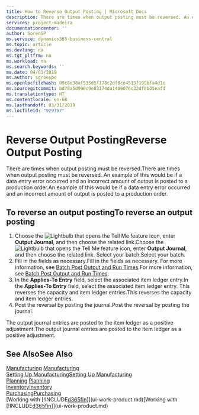 ```yaml
---
title: How to Reverse Output Posting | Microsoft Docs
description: There are times when output posting must be reversed. An example of this would be if a data entry error occurred and an incorrect amount of output is posted to a production order.
services: project-madeira
documentationcenter: ''
author: SorenGP
ms.service: dynamics365-business-central
ms.topic: article
ms.devlang: na
ms.tgt_pltfrm: na
ms.workload: na
ms.search.keywords: ''
ms.date: 04/01/2019
ms.author: sgroespe
ms.openlocfilehash: 09c8e38af535d5f178c2df8ce4513f199bfa4d1e
ms.sourcegitcommit: bd78a5d990c9e83174da1409076c22df8b35eafd
ms.translationtype: HT
ms.contentlocale: en-GB
ms.lasthandoff: 03/31/2019
ms.locfileid: "929197"
---
```

# <a name="reverse-output-posting"></a><span data-ttu-id="08538-104">Reverse Output Posting</span><span class="sxs-lookup"><span data-stu-id="08538-104">Reverse Output Posting</span></span>
<span data-ttu-id="08538-105">There are times when output posting must be reversed.</span><span class="sxs-lookup"><span data-stu-id="08538-105">There are times when output posting must be reversed.</span></span> <span data-ttu-id="08538-106">An example of this would be if a data entry error occurred and an incorrect amount of output is posted to a production order.</span><span class="sxs-lookup"><span data-stu-id="08538-106">An example of this would be if a data entry error occurred and an incorrect amount of output is posted to a production order.</span></span>  

## <a name="to-reverse-an-output-posting"></a><span data-ttu-id="08538-107">To reverse an output posting</span><span class="sxs-lookup"><span data-stu-id="08538-107">To reverse an output posting</span></span>  
1.  <span data-ttu-id="08538-108">Choose the ![Lightbulb that opens the Tell Me feature](media/ui-search/search_small.png "Tell me what you want to do") icon, enter **Output Journal**, and then choose the related link.</span><span class="sxs-lookup"><span data-stu-id="08538-108">Choose the ![Lightbulb that opens the Tell Me feature](media/ui-search/search_small.png "Tell me what you want to do") icon, enter **Output Journal**, and then choose the related link.</span></span> <span data-ttu-id="08538-109">Select your batch.</span><span class="sxs-lookup"><span data-stu-id="08538-109">Select your batch.</span></span>  
2. <span data-ttu-id="08538-110">Fill in the fields as necessary.</span><span class="sxs-lookup"><span data-stu-id="08538-110">Fill in the fields as necessary.</span></span> <span data-ttu-id="08538-111">For more information, see [Batch Post Output and Run Times](production-how-to-post-output-quantity.md).</span><span class="sxs-lookup"><span data-stu-id="08538-111">For more information, see [Batch Post Output and Run Times](production-how-to-post-output-quantity.md).</span></span>
3.  <span data-ttu-id="08538-112">In the **Applies-To Entry** field, select the associated item ledger entry.</span><span class="sxs-lookup"><span data-stu-id="08538-112">In the **Applies-To Entry** field, select the associated item ledger entry.</span></span> <span data-ttu-id="08538-113">This reverses the capacity and item ledger entries.</span><span class="sxs-lookup"><span data-stu-id="08538-113">This reverses the capacity and item ledger entries.</span></span>  
4. <span data-ttu-id="08538-114">Post the reversal by posting the journal.</span><span class="sxs-lookup"><span data-stu-id="08538-114">Post the reversal by posting the journal.</span></span>  

<span data-ttu-id="08538-115">The output journal entries are posted to the item ledger as a positive adjustment.</span><span class="sxs-lookup"><span data-stu-id="08538-115">The output journal entries are posted to the item ledger as a positive adjustment.</span></span>  

## <a name="see-also"></a><span data-ttu-id="08538-116">See Also</span><span class="sxs-lookup"><span data-stu-id="08538-116">See Also</span></span>  
 <span data-ttu-id="08538-117">[Manufacturing](production-manage-manufacturing.md)  </span><span class="sxs-lookup"><span data-stu-id="08538-117">[Manufacturing](production-manage-manufacturing.md)  </span></span>  
 [<span data-ttu-id="08538-118">Setting Up Manufacturing</span><span class="sxs-lookup"><span data-stu-id="08538-118">Setting Up Manufacturing</span></span>](production-configure-production-processes.md)  
 <span data-ttu-id="08538-119">[Planning](production-planning.md)    </span><span class="sxs-lookup"><span data-stu-id="08538-119">[Planning](production-planning.md)    </span></span>  
 [<span data-ttu-id="08538-120">Inventory</span><span class="sxs-lookup"><span data-stu-id="08538-120">Inventory</span></span>](inventory-manage-inventory.md)  
 [<span data-ttu-id="08538-121">Purchasing</span><span class="sxs-lookup"><span data-stu-id="08538-121">Purchasing</span></span>](purchasing-manage-purchasing.md)  
 <span data-ttu-id="08538-122">[Working with [!INCLUDE[d365fin](includes/d365fin_md.md)]](ui-work-product.md)</span><span class="sxs-lookup"><span data-stu-id="08538-122">[Working with [!INCLUDE[d365fin](includes/d365fin_md.md)]](ui-work-product.md)</span></span>  
